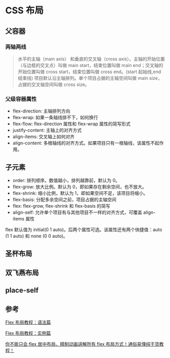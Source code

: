 # CSS 布局

<!--
 * @Author: rich1e
 * @Date: 2022-09-08 18:08:27
 * @LastEditors: rich1e
 * @LastEditTime: 2022-09-09 10:30:56
-->

## 父容器

### 两轴两线

> 水平的主轴（main axis） 和垂直的交叉轴（cross axis）。主轴的开始位置（与边框的交叉点）叫做 main start，结束位置叫做 main end；交叉轴的开始位置叫做 cross start，结束位置叫做 cross end。(start 起始线,end 结束线)
> 项目默认沿主轴排列。单个项目占据的主轴空间叫做 main size，占据的交叉轴空间叫做 cross size。

### 父级容器属性

- flex-direction: 主轴排列方向
- flex-wrap: 如果一条轴线排不下，如何换行
- flex-flow: flex-direction 属性和 flex-wrap 属性的简写形式
- justify-content: 主轴上的对齐方式
- align-items: 交叉轴上如何对齐
- align-content: 多根轴线的对齐方式。如果项目只有一根轴线，该属性不起作用。

## 子元素

- order: 排列顺序。数值越小，排列越靠前，默认为 0。
- flex-grow: 放大比例。默认为 0，即如果存在剩余空间，也不放大。
- flex-shrink: 缩小比例，默认为 1，即如果空间不足，该项目将缩小。
- flex-basis: 分配多余空间之前，项目占据的主轴空间
- flex: flex-grow, flex-shrink 和 flex-basis 的简写
- align-self: 允许单个项目有与其他项目不一样的对齐方式，可覆盖 align-items 属性

flex 默认值为 initial(0 1 auto)。后两个属性可选。该属性还有两个快捷值：auto (1 1 auto) 和 none (0 0 auto)。

## 圣杯布局

## 双飞燕布局

## place-self

## 参考

[Flex 布局教程：语法篇](https://www.ruanyifeng.com/blog/2015/07/flex-grammar.html)

[Flex 布局教程：实例篇](https://www.ruanyifeng.com/blog/2015/07/flex-examples.html)

[你不能只会 flex 居中布局，精制动画讲解所有 flex 布局方式！通俗易懂纯干货教程！](https://juejin.cn/post/7117073020237119502)

